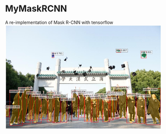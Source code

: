 # MyMaskRCNN
A re-implementation of Mask R-CNN with tensorflow
![Image0](https://github.com/czyczyyzc/MyMaskRCNN/blob/master/example/123.jpg)
